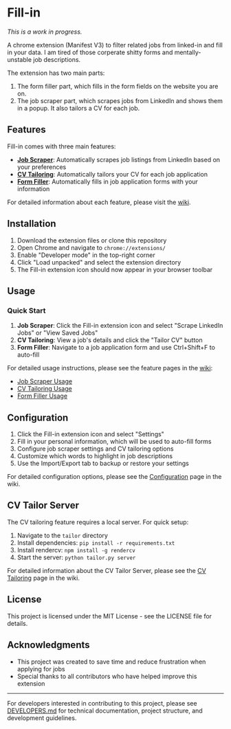 # Fill-in
*This is a work in progress.*

A chrome extension (Manifest V3) to filter related jobs from linked-in and fill in your data. I am tired of those corperate shitty forms and mentally-unstable job descriptions.

The extension has two main parts:
1. The form filler part, which fills in the form fields on the website you are on.
2. The job scraper part, which scrapes jobs from LinkedIn and shows them in a popup. It also tailors a CV for each job.

## Features

Fill-in comes with three main features:

- **[Job Scraper](wiki/job-scraper.md)**: Automatically scrapes job listings from LinkedIn based on your preferences
- **[CV Tailoring](wiki/cv-tailoring.md)**: Automatically tailors your CV for each job application
- **[Form Filler](wiki/form-filler.md)**: Automatically fills in job application forms with your information

For detailed information about each feature, please visit the [wiki](wiki/README.md).

## Installation

1. Download the extension files or clone this repository
2. Open Chrome and navigate to `chrome://extensions/`
3. Enable "Developer mode" in the top-right corner
4. Click "Load unpacked" and select the extension directory
5. The Fill-in extension icon should now appear in your browser toolbar

## Usage

### Quick Start

1. **Job Scraper**: Click the Fill-in extension icon and select "Scrape LinkedIn Jobs" or "View Saved Jobs"
2. **CV Tailoring**: View a job's details and click the "Tailor CV" button
3. **Form Filler**: Navigate to a job application form and use Ctrl+Shift+F to auto-fill

For detailed usage instructions, please see the feature pages in the [wiki](wiki/README.md):
- [Job Scraper Usage](wiki/job-scraper.md#using-the-job-scraper)
- [CV Tailoring Usage](wiki/cv-tailoring.md#using-the-cv-tailoring-feature)
- [Form Filler Usage](wiki/form-filler.md#using-the-form-filler)

## Configuration

1. Click the Fill-in extension icon and select "Settings"
2. Fill in your personal information, which will be used to auto-fill forms
3. Configure job scraper settings and CV tailoring options
4. Customize which words to highlight in job descriptions
5. Use the Import/Export tab to backup or restore your settings

For detailed configuration options, please see the [Configuration](wiki/configuration.md) page in the wiki.

## CV Tailor Server

The CV tailoring feature requires a local server. For quick setup:

1. Navigate to the `tailor` directory
2. Install dependencies: `pip install -r requirements.txt`
3. Install rendercv: `npm install -g rendercv`
4. Start the server: `python tailor.py server`

For detailed information about the CV Tailor Server, please see the [CV Tailoring](wiki/cv-tailoring.md#setting-up-the-cv-tailor-server) page in the wiki.

## License

This project is licensed under the MIT License - see the LICENSE file for details.

## Acknowledgments

- This project was created to save time and reduce frustration when applying for jobs
- Special thanks to all contributors who have helped improve this extension

---

For developers interested in contributing to this project, please see [DEVELOPERS.md](DEVELOPERS.md) for technical documentation, project structure, and development guidelines.
